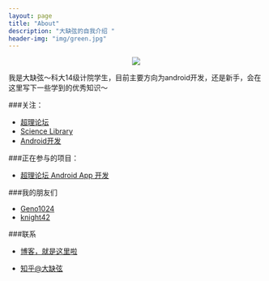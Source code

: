 ```yaml
---
layout: page
title: "About"
description: "大缺弦的自我介绍 "
header-img: "img/green.jpg"
---
```



<center>
    <p><img src="http://7xlfkx.com1.z0.glb.clouddn.com/white2.jpg" align="center"></p>
</center>

我是大缺弦～科大14级计院学生，目前主要方向为android开发，还是新手，会在这里写下一些学到的优秀知识～


###关注：


- [超理论坛](https://chaoli.club)
- [Science Library](http://scilib.org)
- [Android开发](http://developer.android.com/intl/zh-cn/index.html)


###正在参与的项目：

- [超理论坛 Android App 开发](https://github.com/jianhao-zhang/chaoli-forum-for-android-2)


###我的朋友们

- [Geno1024](https://github.com/Geno1024)
- [knight42](https://github.com/knight42)

###联系

- [博客，就是这里啦](https://jianhao-zhang.github.io)

- [知乎@大缺弦](https://www.zhihu.com/people/zhang-jian-hao-98)







